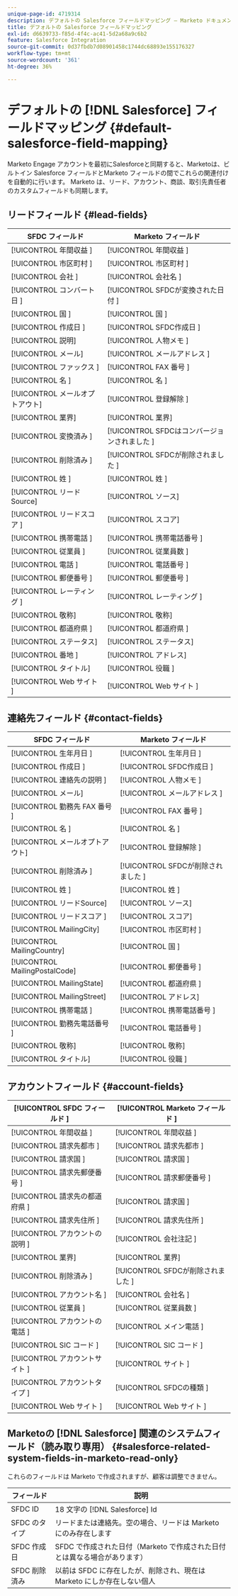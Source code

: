 ```yaml
---
unique-page-id: 4719314
description: デフォルトの Salesforce フィールドマッピング — Marketo ドキュメント — 製品ドキュメント
title: デフォルトの Salesforce フィールドマッピング
exl-id: d6639733-f85d-4f4c-ac41-5d2a68a9c6b2
feature: Salesforce Integration
source-git-commit: 0d37fbdb7d08901458c1744dc68893e155176327
workflow-type: tm+mt
source-wordcount: '361'
ht-degree: 36%

---
```


# デフォルトの [!DNL Salesforce] フィールドマッピング {#default-salesforce-field-mapping}

Marketo Engage アカウントを最初にSalesforceと同期すると、Marketoは、ビルトイン Salesforce フィールドとMarketo フィールドの間でこれらの関連付けを自動的に行います。 Marketo は、リード、アカウント、商談、取引先責任者のカスタムフィールドも同期します。

## リードフィールド {#lead-fields}

| SFDC フィールド | Marketo フィールド |
|---|---|
| [!UICONTROL  年間収益 ] | [!UICONTROL  年間収益 ] |
| [!UICONTROL  市区町村 ] | [!UICONTROL  市区町村 ] |
| [!UICONTROL  会社 ] | [!UICONTROL  会社名 ] |
| [!UICONTROL  コンバート日 ] | [!UICONTROL SFDCが変換された日付 ] |
| [!UICONTROL  国 ] | [!UICONTROL  国 ] |
| [!UICONTROL  作成日 ] | [!UICONTROL SFDC作成日 ] |
| [!UICONTROL 説明] | [!UICONTROL  人物メモ ] |
| [!UICONTROL メール] | [!UICONTROL  メールアドレス ] |
| [!UICONTROL  ファックス ] | [!UICONTROL FAX 番号 ] |
| [!UICONTROL  名 ] | [!UICONTROL  名 ] |
| [!UICONTROL メールオプトアウト] | [!UICONTROL  登録解除 ] |
| [!UICONTROL 業界] | [!UICONTROL 業界] |
| [!UICONTROL  変換済み ] | [!UICONTROL SFDCはコンバージョンされました ] |
| [!UICONTROL  削除済み ] | [!UICONTROL SFDCが削除されました ] |
| [!UICONTROL  姓 ] | [!UICONTROL  姓 ] |
| [!UICONTROL  リードSource] | [!UICONTROL ソース] |
| [!UICONTROL  リードスコア ] | [!UICONTROL スコア] |
| [!UICONTROL  携帯電話 ] | [!UICONTROL  携帯電話番号 ] |
| [!UICONTROL  従業員 ] | [!UICONTROL  従業員数 ] |
| [!UICONTROL  電話 ] | [!UICONTROL  電話番号 ] |
| [!UICONTROL  郵便番号 ] | [!UICONTROL  郵便番号 ] |
| [!UICONTROL  レーティング ] | [!UICONTROL  レーティング ] |
| [!UICONTROL 敬称] | [!UICONTROL 敬称] |
| [!UICONTROL  都道府県 ] | [!UICONTROL  都道府県 ] |
| [!UICONTROL ステータス] | [!UICONTROL ステータス] |
| [!UICONTROL  番地 ] | [!UICONTROL アドレス] |
| [!UICONTROL タイトル] | [!UICONTROL  役職 ] |
| [!UICONTROL Web サイト ] | [!UICONTROL Web サイト ] |

## 連絡先フィールド {#contact-fields}

| SFDC フィールド | Marketo フィールド |
|---|---|
| [!UICONTROL  生年月日 ] | [!UICONTROL  生年月日 ] |
| [!UICONTROL  作成日 ] | [!UICONTROL SFDC作成日 ] |
| [!UICONTROL  連絡先の説明 ] | [!UICONTROL  人物メモ ] |
| [!UICONTROL メール] | [!UICONTROL  メールアドレス ] |
| [!UICONTROL  勤務先 FAX 番号 ] | [!UICONTROL FAX 番号 ] |
| [!UICONTROL  名 ] | [!UICONTROL  名 ] |
| [!UICONTROL メールオプトアウト] | [!UICONTROL  登録解除 ] |
| [!UICONTROL  削除済み ] | [!UICONTROL SFDCが削除されました ] |
| [!UICONTROL  姓 ] | [!UICONTROL  姓 ] |
| [!UICONTROL  リードSource] | [!UICONTROL ソース] |
| [!UICONTROL  リードスコア ] | [!UICONTROL スコア] |
| [!UICONTROL MailingCity] | [!UICONTROL  市区町村 ] |
| [!UICONTROL MailingCountry] | [!UICONTROL  国 ] |
| [!UICONTROL MailingPostalCode] | [!UICONTROL  郵便番号 ] |
| [!UICONTROL MailingState] | [!UICONTROL  都道府県 ] |
| [!UICONTROL MailingStreet] | [!UICONTROL アドレス] |
| [!UICONTROL  携帯電話 ] | [!UICONTROL  携帯電話番号 ] |
| [!UICONTROL  勤務先電話番号 ] | [!UICONTROL  電話番号 ] |
| [!UICONTROL 敬称] | [!UICONTROL 敬称] |
| [!UICONTROL タイトル] | [!UICONTROL  役職 ] |

## アカウントフィールド {#account-fields}

| [!UICONTROL SFDC フィールド ] | [!UICONTROL Marketo フィールド ] |
|---|---|
| [!UICONTROL  年間収益 ] | [!UICONTROL  年間収益 ] |
| [!UICONTROL  請求先都市 ] | [!UICONTROL  請求先都市 ] |
| [!UICONTROL  請求国 ] | [!UICONTROL  請求国 ] |
| [!UICONTROL  請求先郵便番号 ] | [!UICONTROL  請求郵便番号 ] |
| [!UICONTROL  請求先の都道府県 ] | [!UICONTROL  請求国 ] |
| [!UICONTROL  請求先住所 ] | [!UICONTROL  請求先住所 ] |
| [!UICONTROL  アカウントの説明 ] | [!UICONTROL  会社注記 ] |
| [!UICONTROL 業界] | [!UICONTROL 業界] |
| [!UICONTROL  削除済み ] | [!UICONTROL SFDCが削除されました ] |
| [!UICONTROL  アカウント名 ] | [!UICONTROL  会社名 ] |
| [!UICONTROL  従業員 ] | [!UICONTROL  従業員数 ] |
| [!UICONTROL  アカウントの電話 ] | [!UICONTROL  メイン電話 ] |
| [!UICONTROL SIC コード ] | [!UICONTROL SIC コード ] |
| [!UICONTROL  アカウントサイト ] | [!UICONTROL  サイト ] |
| [!UICONTROL  アカウントタイプ ] | [!UICONTROL SFDCの種類 ] |
| [!UICONTROL Web サイト ] | [!UICONTROL Web サイト ] |

## Marketoの [!DNL Salesforce] 関連のシステムフィールド（読み取り専用） {#salesforce-related-system-fields-in-marketo-read-only}

これらのフィールドは Marketo で作成されますが、顧客は調整できません。

| フィールド | 説明 |
|---|---|
| SFDC ID | 18 文字の [!DNL Salesforce] Id |
| SFDC のタイプ | リードまたは連絡先。空の場合、リードは Marketo にのみ存在します |
| SFDC 作成日 | SFDC で作成された日付（Marketo で作成された日付とは異なる場合があります） |
| SFDC 削除済み | 以前は SFDC に存在したが、削除され、現在は Marketo にしか存在しない個人 |
